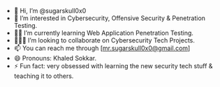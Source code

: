 - 👋 Hi, I’m @sugarskull0x0
- 🔏 I’m interested in Cybersecurity, Offensive Security & Penetration Testing.
- 🥷🏻 I’m currently learning Web Application Penetration Testing.
- 👨🏻‍💻 I’m looking to collaborate on Cybersecurity Tech Projects.
- 📫 You can reach me through [mr.sugarskull0x0@gmail.com]
- 😄 Pronouns: Khaled Sokkar.
- ⚡ Fun fact: very obsessed with learning the new security tech stuff & teaching it to others.
